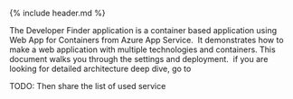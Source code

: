 
{% include header.md %}

The Developer Finder application is a container based application using Web App for Containers from Azure App Service.  It demonstrates how to make a web application with multiple technologies and containers. This document walks you through the settings and deployment.  if you are looking for detailed architecture deep dive, go to <insert link to Architecture Deep Dive file>

TODO: Then share the list of used service
